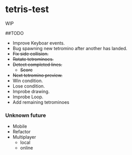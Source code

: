 # tetris-test

WIP

##TODO

- Improve Keyboar events.
- Bug spawning new tetromino after another has landed.
- ~~Fix side collision.~~
- ~~Rotate tetrominoes.~~
- ~~Detect completed lines.~~
	- ~~Score~~
- ~~Next tetromino preview.~~
- Win condition.
- Lose condition.
- Improbe drawing.
- Improbe Loop.
- Add remaining tetrominoes

### Unknown future
- Mobile
- Refactor
- Multiplayer
	- local
	- online